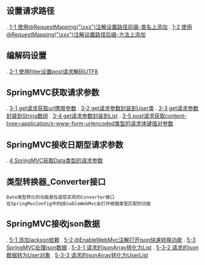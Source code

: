 ## 设置请求路径
.   [1-1 使用@RequestMapping("\xxx")注解设置路径前缀-类名上添加](main/java/hui/controller/UserController.java)
.   [1-2 使用@RequestMapping("\xxx")注解设置路径后缀-方法上添加](main/java/hui/controller/UserController.java)

## 编解码设置
.   [2-1 使用filter设置post请求解码UTF8](main/java/hui/config/ProjectContainerInitConfig.java)

## SpringMVC获取请求参数
.   [3-1 get请求获取url携带参数](main/java/hui/controller/UserController.java)
.   [3-2 get请求参数封装到User类](main/java/hui/controller/UserController.java)
.   [3-3 get请求参数封装到String数组](main/java/hui/controller/UserController.java)
.   [3-4 get请求参数封装到List<String>](main/java/hui/controller/UserController.java)
.   [3-5 post请求获取content-type=application/x-www-form-urlencoded类型的请求体键值对参数](main/java/hui/controller/UserController.java)

## SpringMVC接收日期型请求参数
.   [4 SpringMVC获取Data类型的请求参数](main/java/hui/controller/UserController.java)

## 类型转换器_Converter接口
    Date类型转化的功能是在底层实现的Converter接口
    在SpringMvcConfig中的@EnableWebMvc会打开根据类型匹配的功能

## SpringMVC接收json数据
.   [5-1 添加jackson依赖](../pom.xml)
.   [5-2 @EnableWebMvc注解打开json快速转换功能](./main/java/hui/config/SpringMvcConfig.java)
.   [5-3 SpringMVC处理json数据](./main/java/hui/controller/JsonController.java)
.       [5-3-1 请求的jsonArray转化为List](./main/java/hui/controller/JsonController.java)
.       [5-3-2 请求的json数据转为User对象](./main/java/hui/controller/JsonController.java)
.       [5-3-3 请求的jsonArray转化为UserList](./main/java/hui/controller/JsonController.java)

